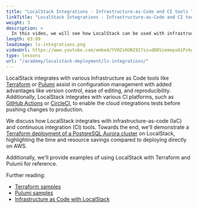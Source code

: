 ```yaml
---
title: "LocalStack Integrations - Infrastructure-as-Code and CI tools "
linkTitle: "LocalStack Integrations - Infrastructure-as-Code and CI tools "
weight: 3
description: >
  In this video, we will see how LocalStack can be used with infrastructure-as-code (IaC) and continuous integration (CI) tools to enable local development more efficient, and foster team collaboration. LocalStack integrations allow you to use your favorite tools to create and manage AWS resources locally.
length: 03:09
leadimage: ls-integrations.png
videoUrl: https://www.youtube.com/embed/YV0Zs6UNI9I?si=dD8VzemepxA1Pzkg
type: lessons
url: "/academy/localstack-deployment/ls-integrations/"
---
```


LocalStack integrates with various Infrastructure as Code tools like [Terraform](https://docs.localstack.cloud/user-guide/integrations/terraform/) or [Pulumi](https://docs.localstack.cloud/user-guide/integrations/pulumi/) assist in configuration management with added advantages like version control, ease of editing, and reproducibility.
Additionally, LocalStack integrates with various CI platforms, such as [GitHub Actions](https://docs.localstack.cloud/user-guide/ci/github-actions/) or [CircleCI](https://docs.localstack.cloud/user-guide/ci/circle-ci/), to enable the cloud integrations tests before pushing changes to production.

We discuss how LocalStack integrates with infrastructure-as-code (IaC) and continuous integration (CI) tools.
Towards the end, we'll demonstrate a [Terraform deployment of a PostgreSQL Aurora cluster](https://github.com/terraform-aws-modules/terraform-aws-rds-aurora/tree/v8.1.1/examples/postgresql) on LocalStack, highlighting the time and resource savings compared to deploying directly on AWS.

Additionally, we'll provide examples of using LocalStack with Terraform and Pulumi for reference.

Further reading:

- [Terraform samples](https://github.com/localstack-samples/localstack-terraform-samples)
- [Pulumi samples](https://github.com/localstack-samples/localstack-pulumi-samples)
- [Infrastructure as Code with LocalStack](https://youtu.be/bx2XpR9xLFA)
